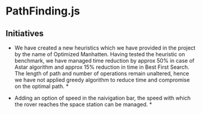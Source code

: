 PathFinding.js
==============

Initiatives
------------

* We have created a new heuristics which we have provided in the project by the name of Optimized Manhatten. Having tested the heuristic on benchmark, we have managed time reduction by approx 50% in case of Astar algorithm and approx 15% reduction in time in Best First Search. The length of path and number of operations remain unaltered, hence we have not applied greedy algorithm to reduce time and compromise on the optimal path. *

* Adding an option of speed in the naivigation bar, the speed with which the rover reaches the space station can be managed. *
